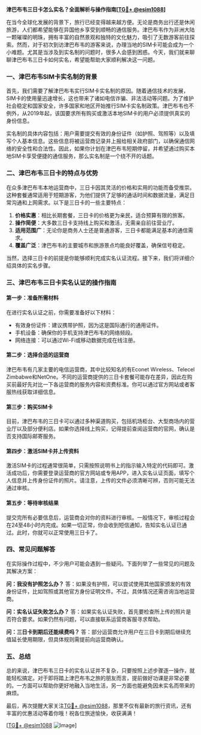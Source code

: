 **津巴布韦三日卡怎么实名？全面解析与操作指南[[TG💪+ @esim1088](https://t.me/s/esim1088)]**

在当今全球化发展的背景下，旅行已经变得越来越方便。无论是商务出行还是休闲旅游，人们都希望能够在异国他乡享受到顺畅的通信服务。津巴布韦作为非洲大陆一颗璀璨的明珠，拥有丰富的自然景观和独特的文化魅力，吸引了无数游客前往探索。然而，对于初次到访津巴布韦的游客来说，办理当地的SIM卡可能会成为一个小难题。尤其是当涉及到实名制的问题时，很多人会感到困惑。今天，我们就来聊聊津巴布韦三日卡如何实名，希望能帮助大家顺利解决这一问题。

### 一、津巴布韦SIM卡实名制的背景

首先，我们需要了解津巴布韦实行SIM卡实名制的原因。随着通信技术的发展，SIM卡的使用量迅速增长，这也带来了诸如电信诈骗、非法活动等问题。为了维护社会稳定和国家安全，许多国家和地区开始推行SIM卡实名制政策。津巴布韦也不例外，从2019年起，该国要求所有购买或激活本地SIM卡的用户必须提供真实的身份信息。

实名制的具体内容包括：用户需要提交有效的身份证件（如护照、驾照等）以及填写个人基本信息。这些信息将被运营商记录并上报给相关政府部门，以确保通信网络的安全性和合法性。因此，如果你计划在津巴布韦短期停留，并希望通过购买本地SIM卡享受便捷的通信服务，那么实名制是一个绕不开的话题。

### 二、津巴布韦三日卡的特点与优势

在众多津巴布韦本地运营商中，三日卡因其灵活的价格和实用的功能而备受推崇。这种套餐通常适用于短期游客，为他们提供了足够的通话时间和数据流量，满足日常沟通和上网需求。以下是三日卡的一些主要特点：

1. **价格实惠**：相比长期套餐，三日卡的价格更为亲民，适合预算有限的旅客。
2. **操作简便**：大多数三日卡支持线上购买和激活，无需亲自前往营业厅。
3. **适用范围广**：无论你是商务人士还是普通游客，三日卡都能满足基本的通信需求。
4. **覆盖广泛**：津巴布韦的主要城市和旅游景点均能良好覆盖，确保信号稳定。

当然，选择三日卡的前提是你能够顺利完成实名认证流程。接下来，我们将详细介绍具体的实名步骤。

### 三、津巴布韦三日卡实名认证的操作指南

#### 第一步：准备所需材料

在进行实名认证之前，你需要准备好以下材料：

- 有效身份证件：建议携带护照，因为这是国际通行的通用证件。
- 手机设备：确保你的手机支持津巴布韦的网络频段。
- 网络连接：可以通过Wi-Fi或移动数据完成在线注册。

#### 第二步：选择合适的运营商

津巴布韦有几家主要的电信运营商，其中比较知名的有Econet Wireless、Telecel Zimbabwe和NetOne。不同的运营商提供的三日卡套餐可能存在差异，因此在购买前最好先对比一下各运营商的服务内容和资费标准。你可以通过官方网站或者客服热线获取详细信息。

#### 第三步：购买SIM卡

目前，津巴布韦的三日卡可以通过多种渠道购买，包括机场柜台、大型商场内的营业厅以及部分便利店。如果你选择线上购买，记得提前查阅运营商的官网，确认是否支持国际邮寄服务。

#### 第四步：激活SIM卡并上传资料

激活SIM卡的过程通常很简单，只需按照说明书上的指示输入特定的代码即可。激活成功后，你需要登录运营商的官方网站或专用APP，进入实名认证页面，填写个人信息并上传身份证件的照片。请注意，上传的文件必须清晰可辨，否则可能无法通过审核。

#### 第五步：等待审核结果

提交完所有必要信息后，运营商会对你的资料进行审核。一般情况下，审核过程会在24至48小时内完成。如果一切正常，你会收到短信通知，告知实名认证已通过。此时，你就可以正常使用三日卡了。

### 四、常见问题解答

在实际操作过程中，不少用户可能会遇到一些疑问。下面列举了一些常见的问题及其解决方案：

**问：我没有护照怎么办？**
答：如果没有护照，可以尝试使用其他国家颁发的有效身份证件，比如驾照或其他官方身份证明文件。不过，具体情况还需咨询当地运营商。

**问：实名认证失败怎么办？**
答：如果实名认证失败，首先要检查所上传的照片是否符合要求。如果仍然有问题，可以直接联系运营商客服寻求帮助。

**问：三日卡到期后还能续费吗？**
答：部分运营商允许用户在三日卡到期后继续充值延长使用期限，但具体规则需提前向运营商确认。

### 五、总结

总的来说，津巴布韦三日卡的实名认证并不复杂，只要按照上述步骤逐一操作，就能轻松搞定。对于即将踏上津巴布韦之旅的朋友而言，提前做好功课是非常必要的。一方面可以帮助你更好地融入当地生活，另一方面也能避免因未实名而带来的麻烦。

最后，再次提醒大家关注[TG💪+ @esim1088](https://t.me/s/esim1088)，那里不仅有最新的旅行资讯，还有丰富的优惠活动等着你哦！祝各位旅途愉快，收获满满！

[[TG💪+ @esim1088](https://t.me/s/esim1088) ![Image](https://i.postimg.cc/4NQfJmqS/Snipaste-2025-05-13-00-14-12.png)]